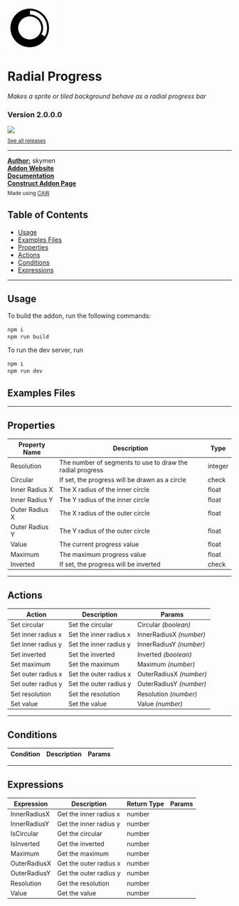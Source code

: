 <img src="./src/icon.svg?rand=7418" width="100" /><br>
# Radial Progress
<i>Makes a sprite or tiled background behave as a radial progress bar</i> <br>
### Version 2.0.0.0

[<img src="https://placehold.co/200x50/4493f8/FFF?text=Download&font=montserrat" width="200"/>](https://github.com/skymen/radialProgress_sdkv2/releases/download/skymen_RadialProgress-2.0.0.0.c3addon/skymen_RadialProgress-2.0.0.0.c3addon)
<br>
<sub> [See all releases](https://github.com/skymen/radialProgress_sdkv2/releases) </sub> <br>

---
<b><u>Author:</u></b> skymen <br>
<b>[Addon Website](https://github.com/skymen/radialProgress_sdkv2)</b>  <br>
<b>[Documentation](https://www.construct.net/en/make-games/addons/559/radial-progress/documentation)</b>  <br>
<b>[Construct Addon Page](https://www.construct.net/en/make-games/addons/559/radial-progress)</b>  <br>
<sub>Made using [CAW](https://marketplace.visualstudio.com/items?itemName=skymen.caw) </sub><br>

## Table of Contents
- [Usage](#usage)
- [Examples Files](#examples-files)
- [Properties](#properties)
- [Actions](#actions)
- [Conditions](#conditions)
- [Expressions](#expressions)
---
## Usage
To build the addon, run the following commands:

```
npm i
npm run build
```

To run the dev server, run

```
npm i
npm run dev
```

## Examples Files

---
## Properties
| Property Name | Description | Type |
| --- | --- | --- |
| Resolution | The number of segments to use to draw the radial progress | integer |
| Circular | If set, the progress will be drawn as a circle | check |
| Inner Radius X | The X radius of the inner circle | float |
| Inner Radius Y | The Y radius of the inner circle | float |
| Outer Radius X | The X radius of the outer circle | float |
| Outer Radius Y | The Y radius of the outer circle | float |
| Value | The current progress value | float |
| Maximum | The maximum progress value | float |
| Inverted | If set, the progress will be inverted | check |


---
## Actions
| Action | Description | Params
| --- | --- | --- |
| Set circular | Set the circular | Circular             *(boolean)* <br> |
| Set inner radius x | Set the inner radius x | InnerRadiusX             *(number)* <br> |
| Set inner radius y | Set the inner radius y | InnerRadiusY             *(number)* <br> |
| Set inverted | Set the inverted | Inverted             *(boolean)* <br> |
| Set maximum | Set the maximum | Maximum             *(number)* <br> |
| Set outer radius x | Set the outer radius x | OuterRadiusX             *(number)* <br> |
| Set outer radius y | Set the outer radius y | OuterRadiusY             *(number)* <br> |
| Set resolution | Set the resolution | Resolution             *(number)* <br> |
| Set value | Set the value | Value             *(number)* <br> |


---
## Conditions
| Condition | Description | Params
| --- | --- | --- |


---
## Expressions
| Expression | Description | Return Type | Params
| --- | --- | --- | --- |
| InnerRadiusX | Get the inner radius x | number |  | 
| InnerRadiusY | Get the inner radius y | number |  | 
| IsCircular | Get the circular | number |  | 
| IsInverted | Get the inverted | number |  | 
| Maximum | Get the maximum | number |  | 
| OuterRadiusX | Get the outer radius x | number |  | 
| OuterRadiusY | Get the outer radius y | number |  | 
| Resolution | Get the resolution | number |  | 
| Value | Get the value | number |  | 
